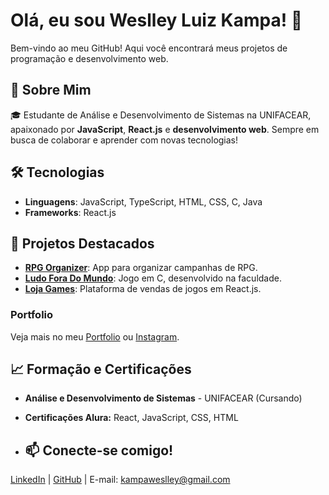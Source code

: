 # Olá, eu sou **Weslley Luiz Kampa**! 👋

Bem-vindo ao meu GitHub! Aqui você encontrará meus projetos de programação e desenvolvimento web.

## 🚀 Sobre Mim
🎓 Estudante de Análise e Desenvolvimento de Sistemas na UNIFACEAR, apaixonado por **JavaScript**, **React.js** e **desenvolvimento web**. Sempre em busca de colaborar e aprender com novas tecnologias!

## 🛠️ Tecnologias
- **Linguagens**: JavaScript, TypeScript, HTML, CSS, C, Java
- **Frameworks**: React.js

## 📂 Projetos Destacados
- [**RPG Organizer**](https://test-b6bc2.web.app/): App para organizar campanhas de RPG.
- [**Ludo Fora Do Mundo**](https://github.com/agr3w/Ludo_fora_do_mundo): Jogo em C, desenvolvido na faculdade.
- [**Loja Games**](https://lojagames-refatorado.vercel.app/): Plataforma de vendas de jogos em React.js.

### **Portfolio**
Veja mais no meu [Portfolio](https://portfolio-weslley-kampa.netlify.app/) ou [Instagram](https://www.instagram.com/weslley_kampa/).

## 📈 Formação e Certificações
- **Análise e Desenvolvimento de Sistemas** - UNIFACEAR (Cursando)
- **Certificações Alura:** React, JavaScript, CSS, HTML

- ## 📫 Conecte-se comigo!
[LinkedIn](https://www.linkedin.com/in/weslley-luiz-kampa) | [GitHub](https://github.com/agr3w) | E-mail: kampaweslley@gmail.com
